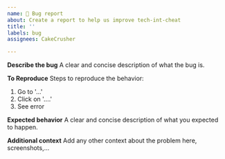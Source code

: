```yaml
---
name: 🐞 Bug report
about: Create a report to help us improve tech-int-cheat
title: ''
labels: bug
assignees: CakeCrusher

---
```


**Describe the bug**
A clear and concise description of what the bug is.

**To Reproduce**
Steps to reproduce the behavior:
1. Go to '...'
2. Click on '....'
4. See error

**Expected behavior**
A clear and concise description of what you expected to happen.

**Additional context**
Add any other context about the problem here, screenshots,...
